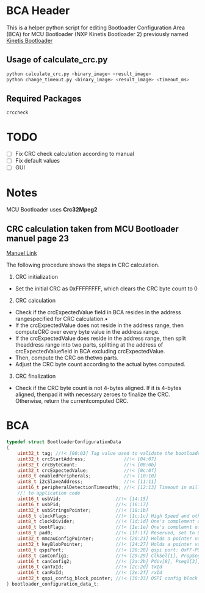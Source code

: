 
# BCA Header

This is a helper python script for editing Bootloader Configuration Area (BCA) for MCU Bootloader (NXP Kinetis Bootloader 2) previously named [Kinetis Bootloader](https://www.nxp.com/design/software/development-software/mcuxpresso-software-and-tools/mcuboot-mcu-bootloader-for-nxp-microcontrollers:MCUBOOT)

## Usage of calculate_crc.py
```bash
python calculate_crc.py <binary_image> <result_image>
python change_timeout.py <binary_image> <result_image> <timeout_ms>
```

## Required Packages
```
crccheck
```

# TODO
- [ ] Fix CRC check calculation according to manual
- [ ] Fix default values
- [ ] GUI

# Notes
MCU Bootloader uses **Crc32Mpeg2**

## CRC calculation taken from MCU Bootloader manuel page 23
[Manuel Link](https://www.nxp.com/docs/en/reference-manual/MCUBOOTRM.pdf)

The following procedure shows the steps in CRC calculation.
1.  CRC initialization
   - Set the initial CRC as 0xFFFFFFFF, which clears the CRC byte count to 0
2.  CRC calculation
   - Check if the crcExpectedValue field in BCA resides in the address rangespecified for CRC calculation.•  
   - If the crcExpectedValue does not reside in the address range, then computeCRC over every byte value in the address range.
   - If the crcExpectedValue does reside in the address range, then split theaddress range into two parts, splitting at the address of crcExpectedValuefield in BCA excluding crcExpectedValue. 
   - Then, compute the CRC on thetwo parts.
   - Adjust the CRC byte count according to the actual bytes computed.
3.  CRC finalization
   - Check if the CRC byte count is not 4-bytes aligned. If it is 4-bytes aligned, thenpad it with necessary zeroes to finalize the CRC. Otherwise, return the currentcomputed CRC.



# BCA
```c
typedef struct BootloaderConfigurationData
{
    uint32_t tag; //!< [00:03] Tag value used to validate the bootloader configuration data. Must be set to 'kcfg'.
    uint32_t crcStartAddress;              //!< [04:07]
    uint32_t crcByteCount;                 //!< [08:0b]
    uint32_t crcExpectedValue;             //!< [0c:0f]
    uint8_t enabledPeripherals;            //!< [10:10]
    uint8_t i2cSlaveAddress;               //!< [11:11]
    uint16_t peripheralDetectionTimeoutMs; //!< [12:13] Timeout in milliseconds for peripheral detection before jumping
    //! to application code
    uint16_t usbVid;                    //!< [14:15]
    uint16_t usbPid;                    //!< [16:17]
    uint32_t usbStringsPointer;         //!< [18:1b]
    uint8_t clockFlags;                 //!< [1c:1c] High Speed and other clock options
    uint8_t clockDivider;               //!< [1d:1d] One's complement of clock divider, zero divider is divide by 1
    uint8_t bootFlags;                  //!< [1e:1e] One's complemnt of direct boot flag, 0xFE represents direct boot
    uint8_t pad0;                       //!< [1f:1f] Reserved, set to 0xFF
    uint32_t mmcauConfigPointer;        //!< [20:23] Holds a pointer value to the MMCAU configuration
    uint32_t keyBlobPointer;            //!< [24:27] Holds a pointer value to the key blob array used to configure OTFAD
    uint8_t qspiPort;                   //!< [28:28] qspi port: 0xFF-PORTE, 0xFE-PORTC
    uint8_t canConfig1;                 //!< [29:29] ClkSel[1], PropSeg[3], SpeedIndex[4]
    uint16_t canConfig2;                //!< [2a:2b] Pdiv[8], Pseg1[3], Pseg2[3],  rjw[2]
    uint16_t canTxId;                   //!< [2c:2d] txId
    uint16_t canRxId;                   //!< [2e:2f] rxId
    uint32_t qspi_config_block_pointer; //!< [30:33] QSPI config block pointer.
} bootloader_configuration_data_t;
```